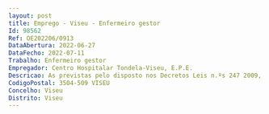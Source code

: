 ```yaml
--- 
layout: post
title: Emprego - Viseu - Enfermeiro gestor
Id: 98562
Ref: OE202206/0913
DataAbertura: 2022-06-27
DataFecho: 2022-07-11
Trabalho: Enfermeiro gestor
Empregador: Centro Hospitalar Tondela-Viseu, E.P.E.
Descricao: As previstas pelo disposto nos Decretos Leis n.ºs 247 2009, e 248 2009, ambos de 22 de setembro, na redação que lhes foi conferida pelo Decreto Lei n.º 71 2019, de 27 de maio e pela Portaria n.º 153 2020, de 23 de junho.
CodigoPostal: 3504-509 VISEU
Concelho: Viseu
Distrito: Viseu
--- 
```

